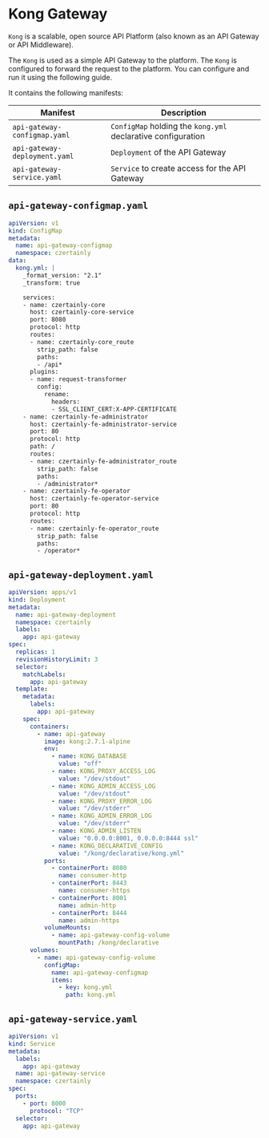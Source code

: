 # Kong Gateway

`Kong` is a scalable, open source API Platform (also known as an API Gateway or API Middleware).

The `Kong` is used as a simple API Gateway to the platform. The `Kong` is configured to forward the request to the platform. You can configure and run it using the following guide.

It contains the following manifests:

| Manifest | Description |
|------|-------------|
| `api-gateway-configmap.yaml` | `ConfigMap` holding the `kong.yml` declarative configuration |
| `api-gateway-deployment.yaml` | `Deployment` of the API Gateway |
| `api-gateway-service.yaml` | `Service` to create access for the API Gateway |

## `api-gateway-configmap.yaml`

```yaml
apiVersion: v1
kind: ConfigMap
metadata:
  name: api-gateway-configmap
  namespace: czertainly
data:
  kong.yml: |
    _format_version: "2.1"
    _transform: true

    services:
    - name: czertainly-core
      host: czertainly-core-service
      port: 8080
      protocol: http
      routes:
      - name: czertainly-core_route
        strip_path: false
        paths:
        - /api*
      plugins:
      - name: request-transformer
        config:
          rename:
            headers:
            - SSL_CLIENT_CERT:X-APP-CERTIFICATE
    - name: czertainly-fe-administrator
      host: czertainly-fe-administrator-service
      port: 80
      protocol: http
      path: /
      routes:
      - name: czertainly-fe-administrator_route
        strip_path: false
        paths:
        - /administrator*
    - name: czertainly-fe-operator
      host: czertainly-fe-operator-service
      port: 80
      protocol: http
      routes:
      - name: czertainly-fe-operator_route
        strip_path: false
        paths:
        - /operator*
```

## `api-gateway-deployment.yaml`

```yaml
apiVersion: apps/v1
kind: Deployment
metadata:
  name: api-gateway-deployment
  namespace: czertainly
  labels:
    app: api-gateway
spec:
  replicas: 1
  revisionHistoryLimit: 3
  selector:
    matchLabels:
      app: api-gateway
  template:
    metadata:
      labels:
        app: api-gateway
    spec:
      containers:
        - name: api-gateway
          image: kong:2.7.1-alpine
          env:
            - name: KONG_DATABASE
              value: "off"
            - name: KONG_PROXY_ACCESS_LOG
              value: "/dev/stdout"
            - name: KONG_ADMIN_ACCESS_LOG
              value: "/dev/stdout"
            - name: KONG_PROXY_ERROR_LOG
              value: "/dev/stderr"
            - name: KONG_ADMIN_ERROR_LOG
              value: "/dev/stderr"
            - name: KONG_ADMIN_LISTEN
              value: "0.0.0.0:8001, 0.0.0.0:8444 ssl"
            - name: KONG_DECLARATIVE_CONFIG
              value: "/kong/declarative/kong.yml"
          ports:
            - containerPort: 8080
              name: consumer-http
            - containerPort: 8443
              name: consumer-https
            - containerPort: 8001
              name: admin-http
            - containerPort: 8444
              name: admin-https
          volumeMounts:
            - name: api-gateway-config-volume
              mountPath: /kong/declarative
      volumes:
        - name: api-gateway-config-volume
          configMap:
            name: api-gateway-configmap
            items:
              - key: kong.yml
                path: kong.yml
```

## `api-gateway-service.yaml`

```yaml
apiVersion: v1
kind: Service
metadata:
  labels:
    app: api-gateway
  name: api-gateway-service
  namespace: czertainly
spec:
  ports:
    - port: 8000
      protocol: "TCP"
  selector:
    app: api-gateway
```